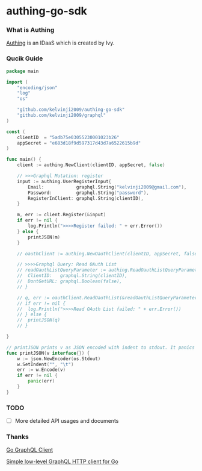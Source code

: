# authing-go-sdk

### What is Authing

[Authing](https://authing.cn/) is an IDaaS which is created by Ivy.

### Qucik Guide

```go
package main

import (
	"encoding/json"
	"log"
	"os"

	"github.com/kelvinji2009/authing-go-sdk"
	"github.com/kelvinji2009/graphql"
)

const (
	clientID  = "5adb75e03055230001023b26"
	appSecret = "e683d18f9d597317d43d7a6522615b9d"
)

func main() {
	client := authing.NewClient(clientID, appSecret, false)

	// >>>Graphql Mutation: register
	input := authing.UserRegisterInput{
		Email:            graphql.String("kelvinji2009@gmail.com"),
		Password:         graphql.String("password"),
		RegisterInClient: graphql.String(clientID),
	}

	m, err := client.Register(&input)
	if err != nil {
		log.Println(">>>>Register failed: " + err.Error())
	} else {
		printJSON(m)
	}

	// oauthClient := authing.NewOauthClient(clientID, appSecret, false)

	// >>>>Graphql Query: Read OAuth List
	// readOauthListQueryParameter := authing.ReadOauthListQueryParameter{
	// 	ClientID:   graphql.String(clientID),
	// 	DontGetURL: graphql.Boolean(false),
	// }

	// q, err := oauthClient.ReadOauthList(&readOauthListQueryParameter)
	// if err != nil {
	// 	log.Println(">>>>Read OAuth List failed: " + err.Error())
	// } else {
	// 	printJSON(q)
	// }

}

// printJSON prints v as JSON encoded with indent to stdout. It panics on any error.
func printJSON(v interface{}) {
	w := json.NewEncoder(os.Stdout)
	w.SetIndent("", "\t")
	err := w.Encode(v)
	if err != nil {
		panic(err)
	}
}
```

### TODO

- [ ] More detailed API usages and documents


### Thanks
[Go GraphQL Client](https://github.com/shurcooL/graphql)

[Simple low-level GraphQL HTTP client for Go](https://github.com/machinebox/graphql)

